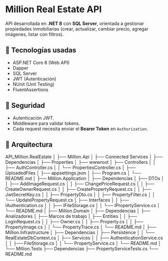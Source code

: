 # Million Real Estate API

API desarrollada en **.NET 8** con **SQL Server**, orientada a gestionar propiedades inmobiliarias (crear, actualizar, cambiar precio, agregar imágenes, listar con filtros).  

## 🚀 Tecnologías usadas
- ASP.NET Core 8 (Web API)
- Dapper
- SQL Server
- JWT (Autenticación)
- NUnit (Unit Testing)
- FluentAssertions

## 🔐 Seguridad
- Autenticación JWT.
- Middleware para validar tokens.
- Cada request necesita enviar el **Bearer Token** en `Authorization`.

## 📂 Arquitectura

API_Million.RealEstate
│
├── Million.Api
│   ├── Connected Services
│   ├── Dependencias
│   ├── Properties
│   ├── wwwroot
│   ├── Controllers
│   │   ├── AuthController.cs
│   │   └── PropertiesController.cs
│   ├── UploadedFiles
│   ├── appsettings.json
│   ├── Program.cs
│   └── README.md
│
├── Million.Application
│   ├── Dependencias
│   ├── DTOs
│   │   ├── AddImageRequest.cs
│   │   ├── ChangePriceRequest.cs
│   │   ├── CreateOwnerRequest.cs
│   │   ├── CreatePropertyRequest.cs
│   │   ├── JwtSecretKey.cs
│   │   ├── PropertyDto.cs
│   │   ├── PropertyFilter.cs
│   │   └── UpdatePropertyRequest.cs
│   ├── Interfaces
│   │   ├── IAuthentication.cs
│   │   ├── IFileStorage.cs
│   │   └── IPropertyService.cs
│   └── README.md
│
├── Million.Domain
│   ├── Dependencias
│   ├── Analizadores
│   ├── Marcos de trabajo
│   ├── Entities
│   │   ├── LoginRequest.cs
│   │   ├── Owner.cs
│   │   ├── Property.cs
│   │   ├── PropertyImage.cs
│   │   └── PropertyTrace.cs
│   └── README.md
│
├── Million.Infrastructure
│   ├── Dependencias
│   ├── Persistence
│   │   └── RealEstateDbContext.cs
│   ├── Services
│   │   ├── AuthenticationService.cs
│   │   ├── FileStorage.cs
│   │   └── PropertyService.cs
│   └── README.md
│
└── Million.Tests
    ├── Dependencias
    ├── PropertyServiceTests.cs
    └── README.md
